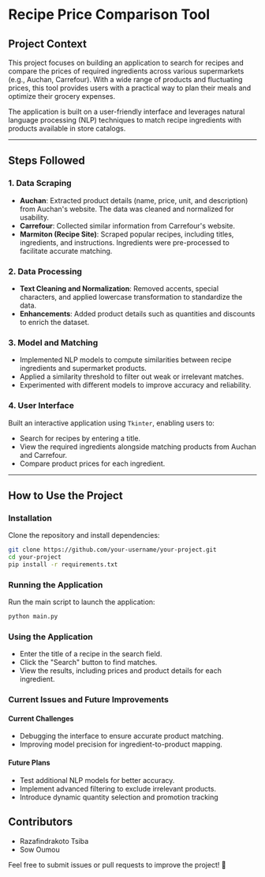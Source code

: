 # Recipe Price Comparison Tool

## Project Context
This project focuses on building an application to search for recipes and compare the prices of required ingredients across various supermarkets (e.g., Auchan, Carrefour). With a wide range of products and fluctuating prices, this tool provides users with a practical way to plan their meals and optimize their grocery expenses.

The application is built on a user-friendly interface and leverages natural language processing (NLP) techniques to match recipe ingredients with products available in store catalogs.

---

## Steps Followed

### 1. Data Scraping
- **Auchan**: Extracted product details (name, price, unit, and description) from Auchan's website. The data was cleaned and normalized for usability.
- **Carrefour**: Collected similar information from Carrefour's website.
- **Marmiton (Recipe Site)**: Scraped popular recipes, including titles, ingredients, and instructions. Ingredients were pre-processed to facilitate accurate matching.

### 2. Data Processing
- **Text Cleaning and Normalization**: Removed accents, special characters, and applied lowercase transformation to standardize the data.
- **Enhancements**: Added product details such as quantities and discounts to enrich the dataset.

### 3. Model and Matching
- Implemented NLP models to compute similarities between recipe ingredients and supermarket products.
- Applied a similarity threshold to filter out weak or irrelevant matches.
- Experimented with different models to improve accuracy and reliability.

### 4. User Interface
Built an interactive application using `Tkinter`, enabling users to:
- Search for recipes by entering a title.
- View the required ingredients alongside matching products from Auchan and Carrefour.
- Compare product prices for each ingredient.

---

## How to Use the Project

### Installation
Clone the repository and install dependencies:
```bash
git clone https://github.com/your-username/your-project.git
cd your-project
pip install -r requirements.txt
```

### Running the Application
Run the main script to launch the application:
```bash
python main.py
```

### Using the Application
- Enter the title of a recipe in the search field.
- Click the "Search" button to find matches.
- View the results, including prices and product details for each ingredient.


### Current Issues and Future Improvements

#### Current Challenges
- Debugging the interface to ensure accurate product matching.
- Improving model precision for ingredient-to-product mapping.

#### Future Plans
- Test additional NLP models for better accuracy.
- Implement advanced filtering to exclude irrelevant products.
- Introduce dynamic quantity selection and promotion tracking

## Contributors
- Razafindrakoto Tsiba
- Sow Oumou

Feel free to submit issues or pull requests to improve the project! 🚀
